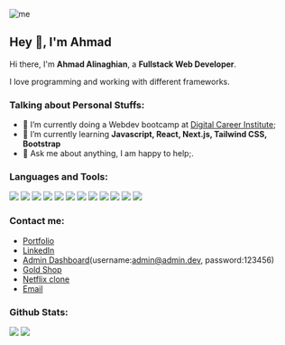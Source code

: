 
![me](https://github.com/ahmadaad62/ahmadaad62/raw/master/assets/me.gif)

## Hey 👋, I'm Ahmad

Hi there, I'm **Ahmad Alinaghian**, a **Fullstack Web Developer**.

I love programming and working with different frameworks.

### Talking about Personal Stuffs:

- 👨 I’m currently doing a Webdev bootcamp at [Digital Career Institute](https://digitalcareerinstitute.org/); 
- 🌱 I’m currently learning **Javascript, React, Next.js, Tailwind CSS, Bootstrap**
- 💬 Ask me about anything, I am happy to help;.

#### <h3 align="left">Languages and Tools:</h3>
<p align="left"> 
  <image src="https://img.shields.io/badge/CSS-239120?&style=for-the-badge&logo=css3&logoColor=white" />
  <image src="https://img.shields.io/badge/Bootstrap-563D7C?style=for-the-badge&logo=bootstrap&logoColor=white">
  <image src="https://img.shields.io/badge/JavaScript-F7DF1E?style=for-the-badge&logo=javascript&logoColor=black">
  <image src="https://img.shields.io/badge/React-20232A?style=for-the-badge&logo=react&logoColor=61DAFB">
  <image src="https://img.shields.io/badge/Node.js-43853D?style=for-the-badge&logo=node.js&logoColor=white">
  <image src="https://img.shields.io/badge/GitHub-100000?style=for-the-badge&logo=github&logoColor=white">
  <image src="https://img.shields.io/badge/NPM-%23000000.svg?style=for-the-badge&logo=npm&logoColor=white">
  <image src="https://img.shields.io/badge/NPM-%23000000.svg?style=for-the-badge&logo=npm&logoColor=white">
  <image src="https://img.shields.io/badge/SASS-hotpink.svg?style=for-the-badge&logo=SASS&logoColor=white">
  <image src="https://img.shields.io/badge/netlify-%23000000.svg?style=for-the-badge&logo=netlify&logoColor=#00C7B7">
  <image src="https://img.shields.io/badge/git-%23F05033.svg?style=for-the-badge&logo=git&logoColor=white">
  <image src="https://img.shields.io/badge/github-%23121011.svg?style=for-the-badge&logo=github&logoColor=white">
    
</p>



### Contact me:

- [Portfolio](https://ahmadalinaghian.netlify.app/.)
- [LinkedIn](https://www.linkedin.com/in/ahmad-alinaghian-17a773183/)
- [Admin Dashboard](https://resplendent-liger-fde8c2.netlify.app)(username:admin@admin.dev, password:123456)
- [Gold Shop](https://stirring-praline-529562.netlify.app/) 
- [Netflix clone](https://chic-youtiao-b033b6.netlify.app/)
- [Email](mailto:ahmadalinaghian@yahoo.com)

### Github Stats:

<p>
  <img src="https://github-readme-stats.vercel.app/api/top-langs/?username=ahmadad62&count_private=true&theme=dracula">
  <img src="https://github-readme-stats.vercel.app/api?username=ahmadad62&hide=stars&show_icons=true&theme=dracula&line_height=40">
</p>




